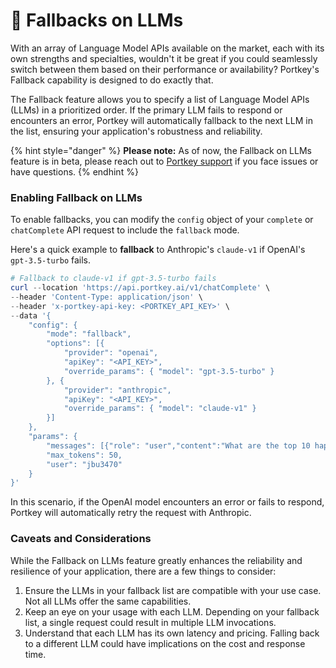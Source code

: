 # 🤖 Fallbacks on LLMs

With an array of Language Model APIs available on the market, each with its own strengths and specialties, wouldn't it be great if you could seamlessly switch between them based on their performance or availability? Portkey's Fallback capability is designed to do exactly that.

The Fallback feature allows you to specify a list of Language Model APIs (LLMs) in a prioritized order. If the primary LLM fails to respond or encounters an error, Portkey will automatically fallback to the next LLM in the list, ensuring your application's robustness and reliability.

{% hint style="danger" %}
**Please note:** As of now, the Fallback on LLMs feature is in beta, please reach out to [Portkey support](mailto:support@portkey.ai) if you face issues or have questions.
{% endhint %}

### Enabling Fallback on LLMs

To enable fallbacks, you can modify the `config` object of your `complete` or `chatComplete` API request to include the `fallback` mode.

Here's a quick example to **fallback** to Anthropic's `claude-v1` if OpenAI's `gpt-3.5-turbo` fails.

```powershell
# Fallback to claude-v1 if gpt-3.5-turbo fails
curl --location 'https://api.portkey.ai/v1/chatComplete' \
--header 'Content-Type: application/json' \
--header 'x-portkey-api-key: <PORTKEY_API_KEY>' \
--data '{
    "config": {
        "mode": "fallback",
        "options": [{
            "provider": "openai",
            "apiKey": "<API_KEY>",
            "override_params": { "model": "gpt-3.5-turbo" }
        }, {
            "provider": "anthropic",
            "apiKey": "<API_KEY>",
            "override_params": { "model": "claude-v1" }
        }]
    },
    "params": {
        "messages": [{"role": "user","content":"What are the top 10 happiest countries in the world?"}],
        "max_tokens": 50,
        "user": "jbu3470"
    }
}'
```

In this scenario, if the OpenAI model encounters an error or fails to respond, Portkey will automatically retry the request with Anthropic.

### Caveats and Considerations

While the Fallback on LLMs feature greatly enhances the reliability and resilience of your application, there are a few things to consider:

1. Ensure the LLMs in your fallback list are compatible with your use case. Not all LLMs offer the same capabilities.
2. Keep an eye on your usage with each LLM. Depending on your fallback list, a single request could result in multiple LLM invocations.
3. Understand that each LLM has its own latency and pricing. Falling back to a different LLM could have implications on the cost and response time.

